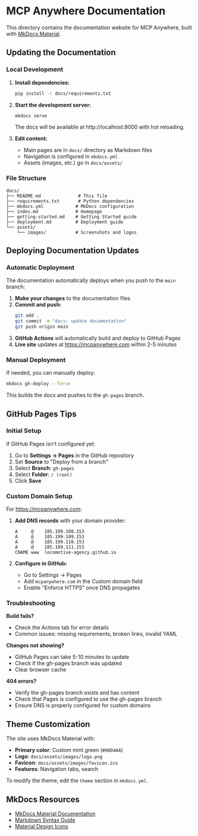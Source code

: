 # MCP Anywhere Documentation

This directory contains the documentation website for MCP Anywhere, built with [MkDocs Material](https://squidfunk.github.io/mkdocs-material/).

## Updating the Documentation

### Local Development

1. **Install dependencies:**
   ```bash
   pip install -r docs/requirements.txt
   ```

2. **Start the development server:**
   ```bash
   mkdocs serve
   ```
   The docs will be available at http://localhost:8000 with hot reloading.

3. **Edit content:**
   - Main pages are in `docs/` directory as Markdown files
   - Navigation is configured in `mkdocs.yml`
   - Assets (images, etc.) go in `docs/assets/`

### File Structure

```
docs/
├── README.md              # This file
├── requirements.txt       # Python dependencies
├── mkdocs.yml            # MkDocs configuration
├── index.md              # Homepage
├── getting-started.md    # Getting Started guide
├── deployment.md         # Deployment guide
└── assets/
    └── images/           # Screenshots and logos
```

## Deploying Documentation Updates

### Automatic Deployment

The documentation automatically deploys when you push to the `main` branch:

1. **Make your changes** to the documentation files
2. **Commit and push:**
   ```bash
   git add .
   git commit -m "docs: update documentation"
   git push origin main
   ```
3. **GitHub Actions** will automatically build and deploy to GitHub Pages
4. **Live site** updates at https://mcpanywhere.com within 2-5 minutes

### Manual Deployment

If needed, you can manually deploy:

```bash
mkdocs gh-deploy --force
```

This builds the docs and pushes to the `gh-pages` branch.

## GitHub Pages Tips

### Initial Setup

If GitHub Pages isn't configured yet:

1. Go to **Settings → Pages** in the GitHub repository
2. Set **Source** to "Deploy from a branch"  
3. Select **Branch**: `gh-pages`
4. Select **Folder**: `/ (root)`
5. Click **Save**

### Custom Domain Setup

For https://mcpanywhere.com:

1. **Add DNS records** with your domain provider:
   ```
   A     @    185.199.108.153
   A     @    185.199.109.153  
   A     @    185.199.110.153
   A     @    185.199.111.153
   CNAME www  locomotive-agency.github.io
   ```

2. **Configure in GitHub:**
   - Go to Settings → Pages
   - Add `mcpanywhere.com` in the Custom domain field
   - Enable "Enforce HTTPS" once DNS propagates

### Troubleshooting

**Build fails?**
- Check the Actions tab for error details
- Common issues: missing requirements, broken links, invalid YAML

**Changes not showing?**
- GitHub Pages can take 5-10 minutes to update
- Check if the gh-pages branch was updated
- Clear browser cache

**404 errors?**
- Verify the gh-pages branch exists and has content
- Check that Pages is configured to use the gh-pages branch
- Ensure DNS is properly configured for custom domains

## Theme Customization

The site uses MkDocs Material with:
- **Primary color**: Custom mint green (`#00D4AA`)
- **Logo**: `docs/assets/images/logo.png`
- **Favicon**: `docs/assets/images/favicon.ico`
- **Features**: Navigation tabs, search

To modify the theme, edit the `theme` section in `mkdocs.yml`.

## MkDocs Resources

- [MkDocs Material Documentation](https://squidfunk.github.io/mkdocs-material/)
- [Markdown Syntax Guide](https://www.markdownguide.org/basic-syntax/)
- [Material Design Icons](https://materialdesignicons.com/)